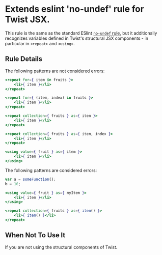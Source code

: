 # Extends eslint 'no-undef' rule for Twist JSX.

This rule is the same as the standard ESlint [`no-undef` rule](http://eslint.org/docs/rules/no-undef), but it additionally recognizes variables defined in Twist's structural JSX components - in particular in `<repeat>` and `<using>`.

## Rule Details

The following patterns are not considered errors:

```jsx
<repeat for={ item in fruits }>
    <li>{ item }</li>
</repeat>
```

```jsx
<repeat for={ (item, index) in fruits }>
    <li>{ item }</li>
</repeat>
```

```jsx
<repeat collection={ fruits } as={ item }>
    <li>{ item }</li>
</repeat>
```

```jsx
<repeat collection={ fruits } as={ item, index }>
    <li>{ item }</li>
</repeat>
```

```jsx
<using value={ fruit } as={ item }>
    <li>{ item }</li>
</using>
```

The following patterns are considered errors:

```js
var a = someFunction();
b = 10;
```

```jsx
<using value={ fruit } as={ myItem }>
    <li>{ item }</li>
</using>
```

```jsx
<repeat collection={ fruits } as={ item() }>
    <li>{ item() }</li>
</repeat>
```


## When Not To Use It

If you are not using the structural components of Twist.
